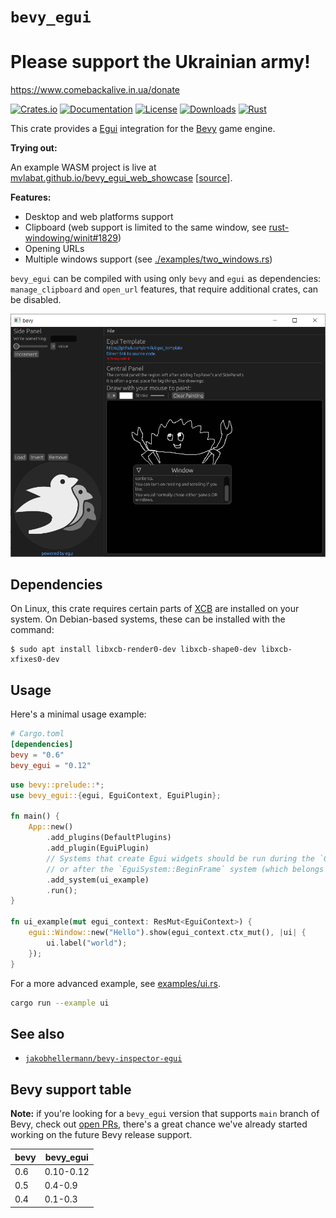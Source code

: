 # `bevy_egui`

# Please support the Ukrainian army!

https://www.comebackalive.in.ua/donate

[![Crates.io](https://img.shields.io/crates/v/bevy_egui.svg)](https://crates.io/crates/bevy_egui)
[![Documentation](https://docs.rs/bevy_egui/badge.svg)](https://docs.rs/bevy_egui)
[![License](https://img.shields.io/badge/license-MIT-blue.svg)](https://github.com/bevyengine/bevy/blob/master/LICENSE)
[![Downloads](https://img.shields.io/crates/d/bevy_egui.svg)](https://crates.io/crates/bevy_egui)
[![Rust](https://github.com/mvlabat/bevy_egui/workflows/CI/badge.svg)](https://github.com/mvlabat/bevy_egui/actions)

This crate provides a [Egui](https://github.com/emilk/egui) integration for the [Bevy](https://github.com/bevyengine/bevy) game engine.

**Trying out:**

An example WASM project is live at [mvlabat.github.io/bevy_egui_web_showcase](https://mvlabat.github.io/bevy_egui_web_showcase/index.html) [[source](https://github.com/mvlabat/bevy_egui_web_showcase)].

**Features:**
- Desktop and web platforms support
- Clipboard (web support is limited to the same window, see [rust-windowing/winit#1829](https://github.com/rust-windowing/winit/issues/1829))
- Opening URLs
- Multiple windows support (see [./examples/two_windows.rs](./examples/two_windows.rs))

`bevy_egui` can be compiled with using only `bevy` and `egui` as dependencies: `manage_clipboard` and `open_url` features,
that require additional crates, can be disabled.

![bevy_egui](bevy_egui.png)

## Dependencies

On Linux, this crate requires certain parts of [XCB](https://xcb.freedesktop.org/) are installed on your system. On Debian-based systems, these can be installed with the command:

```
$ sudo apt install libxcb-render0-dev libxcb-shape0-dev libxcb-xfixes0-dev
```

## Usage

Here's a minimal usage example:
```toml
# Cargo.toml
[dependencies]
bevy = "0.6"
bevy_egui = "0.12"
```

```rust
use bevy::prelude::*;
use bevy_egui::{egui, EguiContext, EguiPlugin};

fn main() {
    App::new()
        .add_plugins(DefaultPlugins)
        .add_plugin(EguiPlugin)
        // Systems that create Egui widgets should be run during the `CoreStage::Update` stage,
        // or after the `EguiSystem::BeginFrame` system (which belongs to the `CoreStage::PreUpdate` stage).
        .add_system(ui_example)
        .run();
}

fn ui_example(mut egui_context: ResMut<EguiContext>) {
    egui::Window::new("Hello").show(egui_context.ctx_mut(), |ui| {
        ui.label("world");
    });
}
```

For a more advanced example, see [examples/ui.rs](examples/ui.rs).

```bash
cargo run --example ui
```

## See also

- [`jakobhellermann/bevy-inspector-egui`](https://github.com/jakobhellermann/bevy-inspector-egui)

## Bevy support table

**Note:** if you're looking for a `bevy_egui` version that supports `main` branch of Bevy, check out [open PRs](https://github.com/mvlabat/bevy_egui/pulls), there's a great chance we've already started working on the future Bevy release support.

| bevy | bevy_egui |
|------|-----------|
| 0.6  | 0.10-0.12 |
| 0.5  | 0.4-0.9   |
| 0.4  | 0.1-0.3   |
